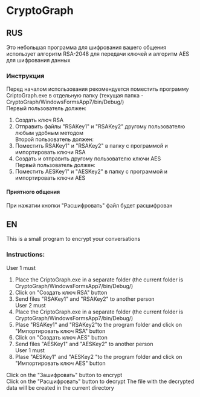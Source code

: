 # CryptoGraph
## RUS
Это небольшая программа для шифрования вашего общения использует алгоритм RSA-2048 для передачи ключей и алгоритм AES для шифрования данных
### Инструкция
Перед началом использования рекомендуется поместить программу CriptoGraph.exe в отдельную папку (текущая папка - CryptoGraph/WindowsFormsApp7/bin/Debug/)  
Первый пользователь должен:
1. Создать ключ RSA
2. Отправить файлы "RSAKey1" и "RSAKey2" другому пользователю любым удобным методом  
Второй пользователь должен:  
3. Поместить RSAKey1" и "RSAKey2" в папку с программой и импортировать ключи RSA
4. Создать и отправить другому пользователю ключи AES  
Первый пользователь должен:  
5. Поместить AESKey1" и "AESKey2" в папку с программой и импортировать ключи AES  
  
#### Приятного общения    
  
При нажатии кнопки "Расшифровать" файл будет расшифрован

## EN
This is a small program to encrypt your conversations  
### Instructions:  
User 1 must  
1. Place the CriptoGraph.exe in a separate folder (the current folder is CryptoGraph/WindowsFormsApp7/bin/Debug/)  
2. Click on "Создать ключ RSA" button  
3. Send files "RSAKey1" and "RSAKey2" to another person  
User 2 must  
4. Place the CriptoGraph.exe in a separate folder (the current folder is CryptoGraph/WindowsFormsApp7/bin/Debug/)  
5. Plase "RSAKey1" and "RSAKey2"to the program folder and click on "Импортировать ключ RSA" button  
6. Click on "Создать ключ AES" button  
7. Send files "AESKey1" and "AESKey2" to another person  
User 1 must   
8. Plase "AESKey1" and "AESKey2 "to the program folder and click on "Импортировать ключ AES" button  

Click on the "Зашифровать" button to encrypt  
Click on the "Расшифровать" button to decrypt
The file with the decrypted data will be created in the current directory  
